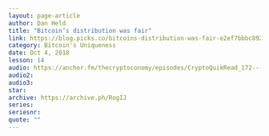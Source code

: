 ```yaml
---
layout: page-article
author: Dan Held
title: "Bitcoin’s distribution was fair"
link: https://blog.picks.co/bitcoins-distribution-was-fair-e2ef7bbbc892
category: Bitcoin's Uniqueness
date: Oct 4, 2018
lesson: 14
audio: https://anchor.fm/thecryptoconomy/episodes/CryptoQuikRead_172---Bitcoins-Distribution-Was-Fair-Dan-Held-e2ndp0/a-a7d5uv
audio2: 
audio3: 
star: 
archive: https://archive.ph/RogIJ
series: 
seriesnr: 
quote: ""
---
```

